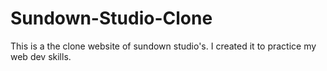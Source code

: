 # Sundown-Studio-Clone
This is a the clone website of sundown studio's. I created it to practice my web dev skills.

